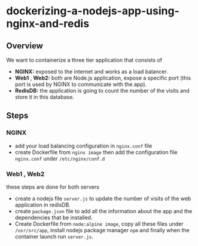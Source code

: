 # dockerizing-a-nodejs-app-using-nginx-and-redis
## Overview
We want to containerize a three tier application that consists of
* **NGINX:** exposed to the internet and works as a load balancer. 
* **Web1** , **Web2:** both are Node.js application, expose a specific port (this port is used by NGINX to communicate with the app).
* **RedisDB:** the application is going to count the number of the visits and store it in this database.

## Steps
### NGINX
* add your load balancing configuration in `nginx.conf` file 
* create Dockerfile from `nginx image` then add the configuration file `nginx.conf` under `/etc/nginx/conf.d`


### Web1 , Web2
these steps are done for both servers 
* create a nodejs file `server.js` to update the number of visits of the web application in redisDB.
* create `package.json` file to add all the information about the app and the dependencies that be installed. 
* Create Dockerfile from `node:alpine image`, copy all these files under `/usr/src/app`, install nodejs package manager `npm` and finally when the container launch run `server.js`.
